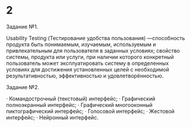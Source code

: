 # 2
Задание №1.

Usability Testing (Тестирование удобства пользования) —способность продукта быть понимаемым, изучаемым, используемым и привлекательным для пользователя в заданных условиях; свойство системы, продукта или услуги, при наличии которого конкретный пользователь может эксплуатировать систему в определенных условиях для достижения установленных целей с необходимой результативностью, эффективностью и удовлетворённостью.

Задание №2.

· Командострочный (текстовый) интерфейс;
· Графический полноэкранный интерфейс;
· Графический многооконный пиктографический интерфейс;
· Голосовой интерфейс;
· Жестовой интерфейс;
· Нейронный интерфейс.

